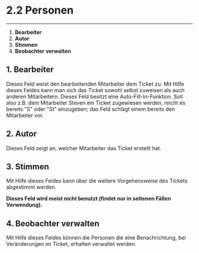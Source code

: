 # 2.2 Personen

---

1. **Bearbeiter**
2. **Autor**
3. **Stimmen**
4. **Beobachter verwalten**

## 1. Bearbeiter

Dieses Feld weist den bearbeitenden Mitarbeiter dem Ticket zu. Mit Hilfe dieses Feldes kann man sich das Ticket sowohl selbst zuweisen als auch anderen Mitarbeitern. Dieses Feld besitzt eine Auto-Fill-In-Funktion. Soll also z.B. dem Mitarbeiter Steven ein Ticket zugewiesen werden, reicht es bereits "S" oder "St" einzugeben; das Feld schlägt einem bereits den Mitarbeiter vor.

## 2. Autor

Dieses Feld zeigt an, welcher Mitarbeiter das Ticket erstellt hat.

## 3. Stimmen

Mit Hilfe dieses Feldes kann über die weitere Vorgehensweise des Tickets abgestimmt werden.

**Dieses Feld wird meist nicht benutzt \(findet nur in seltenen Fällen Verwendung\).**

## 4. Beobachter verwalten

Mit Hilfe dieses Feldes können die Personen die eine Benachrichtung, bei Veränderungen im Ticket, erhalten verwaltet werden. 



